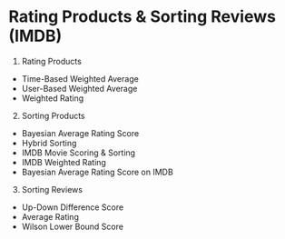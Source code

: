 # Rating Products & Sorting Reviews (IMDB)

1. Rating Products
  - Time-Based Weighted Average
  - User-Based Weighted Average
  - Weighted Rating
2. Sorting Products
  - Bayesian Average Rating Score
  - Hybrid Sorting
  - IMDB Movie Scoring & Sorting
  - IMDB Weighted Rating
  - Bayesian Average Rating Score on IMDB
3. Sorting Reviews
  - Up-Down Difference Score
  - Average Rating
  - Wilson Lower Bound Score
  
